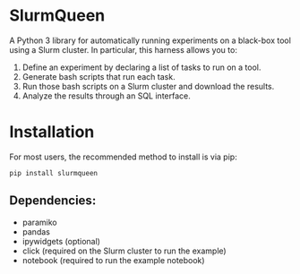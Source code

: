 # SlurmQueen
A Python 3 library for automatically running experiments on a black-box tool using a Slurm cluster.
In particular, this harness allows you to:
 1. Define an experiment by declaring a list of tasks to run on a tool.
 2. Generate bash scripts that run each task.
 3. Run those bash scripts on a Slurm cluster and download the results.
 4. Analyze the results through an SQL interface.

# Installation
For most users, the recommended method to install is via pip:

```
pip install slurmqueen
```

## Dependencies:
* paramiko
* pandas
* ipywidgets (optional)
* click (required on the Slurm cluster to run the example)
* notebook (required to run the example notebook)